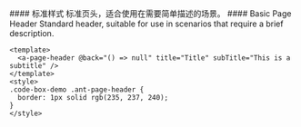 <cn>
#### 标准样式
标准页头，适合使用在需要简单描述的场景。
</cn>

<us>
#### Basic Page Header
Standard header, suitable for use in scenarios that require a brief description.
</us>

```tpl
<template>
  <a-page-header @back="() => null" title="Title" subTitle="This is a subtitle" />
</template>
<style>
.code-box-demo .ant-page-header {
  border: 1px solid rgb(235, 237, 240);
}
</style>
```
